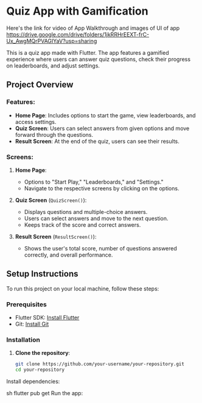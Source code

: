 # Quiz App with Gamification
Here's the link for video of App Walkthrough and images of UI of app https://drive.google.com/drive/folders/1jkRRHrEEXT-frC-Ux_AwgMQrPVAGIYaV?usp=sharing

This is a quiz app made with Flutter. The app features a gamified experience where users can answer quiz questions, check their progress on leaderboards, and adjust settings.

## Project Overview

### Features:
- **Home Page**: Includes options to start the game, view leaderboards, and access settings.
- **Quiz Screen**: Users can select answers from given options and move forward through the questions.
- **Result Screen**: At the end of the quiz, users can see their results.

### Screens:
1. **Home Page**:
   - Options to "Start Play," "Leaderboards," and "Settings."
   - Navigate to the respective screens by clicking on the options.

2. **Quiz Screen** (`QuizScreen()`):
   - Displays questions and multiple-choice answers.
   - Users can select answers and move to the next question.
   - Keeps track of the score and correct answers.

3. **Result Screen** (`ResultScreen()`):
   - Shows the user's total score, number of questions answered correctly, and overall performance.

## Setup Instructions

To run this project on your local machine, follow these steps:

### Prerequisites
- Flutter SDK: [Install Flutter](https://flutter.dev/docs/get-started/install)
- Git: [Install Git](https://git-scm.com/book/en/v2/Getting-Started-Installing-Git)

### Installation

1. **Clone the repository**:
   ```sh
   git clone https://github.com/your-username/your-repository.git
   cd your-repository
Install dependencies:

sh
flutter pub get
Run the app:





